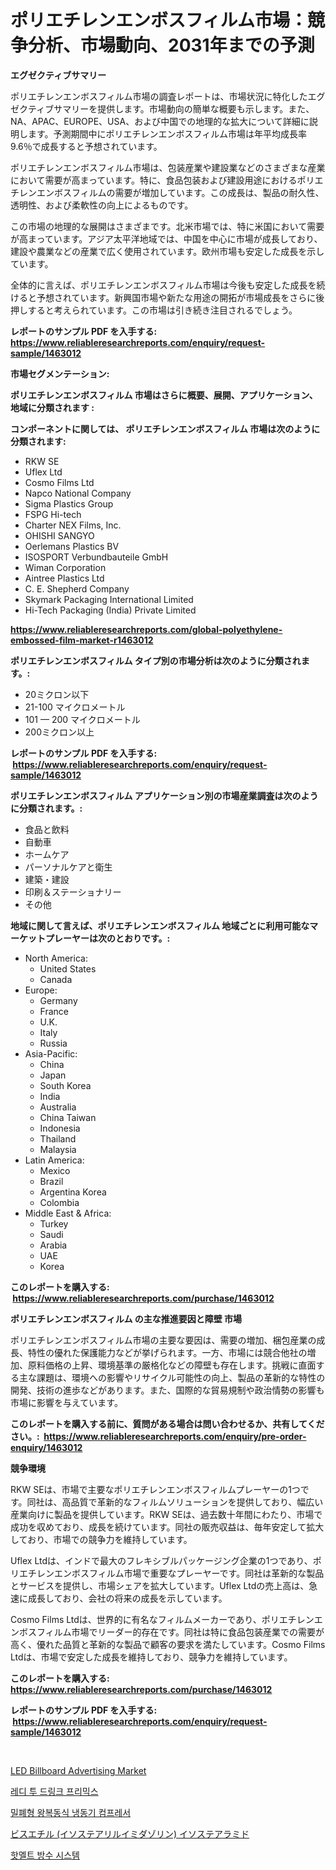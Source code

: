 <p><h1>ポリエチレンエンボスフィルム市場：競争分析、市場動向、2031年までの予測</h1></p><p><strong>エグゼクティブサマリー</strong></p>
<p><p>ポリエチレンエンボスフィルム市場の調査レポートは、市場状況に特化したエグゼクティブサマリーを提供します。市場動向の簡単な概要も示します。また、NA、APAC、EUROPE、USA、および中国での地理的な拡大について詳細に説明します。予測期間中にポリエチレンエンボスフィルム市場は年平均成長率9.6％で成長すると予想されています。</p><p>ポリエチレンエンボスフィルム市場は、包装産業や建設業などのさまざまな産業において需要が高まっています。特に、食品包装および建設用途におけるポリエチレンエンボスフィルムの需要が増加しています。この成長は、製品の耐久性、透明性、および柔軟性の向上によるものです。</p><p>この市場の地理的な展開はさまざまです。北米市場では、特に米国において需要が高まっています。アジア太平洋地域では、中国を中心に市場が成長しており、建設や農業などの産業で広く使用されています。欧州市場も安定した成長を示しています。</p><p>全体的に言えば、ポリエチレンエンボスフィルム市場は今後も安定した成長を続けると予想されています。新興国市場や新たな用途の開拓が市場成長をさらに後押しすると考えられています。この市場は引き続き注目されるでしょう。</p></p>
<p><strong>レポートのサンプル PDF を入手する: <a href="https://www.reliableresearchreports.com/enquiry/request-sample/1463012">https://www.reliableresearchreports.com/enquiry/request-sample/1463012</a></strong></p>
<p><strong>市場セグメンテーション:</strong></p>
<p><strong> ポリエチレンエンボスフィルム 市場はさらに概要、展開、アプリケーション、地域に分類されます :</strong></p>
<p><strong>コンポーネントに関しては、 ポリエチレンエンボスフィルム 市場は次のように分類されます: &nbsp;</strong></p>
<p><ul><li>RKW SE</li><li>Uflex Ltd</li><li>Cosmo Films Ltd</li><li>Napco National Company</li><li>Sigma Plastics Group</li><li>FSPG Hi-tech</li><li>Charter NEX Films, Inc.</li><li>OHISHI SANGYO</li><li>Oerlemans Plastics BV</li><li>ISOSPORT Verbundbauteile GmbH</li><li>Wiman Corporation</li><li>Aintree Plastics Ltd</li><li>C. E. Shepherd Company</li><li>Skymark Packaging International Limited</li><li>Hi-Tech Packaging (India) Private Limited</li></ul></p>
<p><strong><a href="https://www.reliableresearchreports.com/global-polyethylene-embossed-film-market-r1463012">https://www.reliableresearchreports.com/global-polyethylene-embossed-film-market-r1463012</a></strong></p>
<p><strong> ポリエチレンエンボスフィルム タイプ別の市場分析は次のように分類されます。:</strong></p>
<p><ul><li>20ミクロン以下</li><li>21-100 マイクロメートル</li><li>101 — 200 マイクロメートル</li><li>200ミクロン以上</li></ul></p>
<p><strong>レポートのサンプル PDF を入手する: &nbsp;<a href="https://www.reliableresearchreports.com/enquiry/request-sample/1463012">https://www.reliableresearchreports.com/enquiry/request-sample/1463012</a></strong></p>
<p><strong> ポリエチレンエンボスフィルム アプリケーション別の市場産業調査は次のように分類されます。:</strong></p>
<p><ul><li>食品と飲料</li><li>自動車</li><li>ホームケア</li><li>パーソナルケアと衛生</li><li>建築・建設</li><li>印刷＆ステーショナリー</li><li>その他</li></ul></p>
<p><strong>地域に関して言えば、ポリエチレンエンボスフィルム 地域ごとに利用可能なマーケットプレーヤーは次のとおりです。:</strong></p>
<p><ul>
    <li>
        North America:
        <ul>
            <li>United States</li>
            <li>Canada</li>
        </ul>
    </li>
    <li>
        Europe:
        <ul>
            <li>Germany</li>
            <li>France</li>
            <li>U.K.</li>
            <li>Italy</li>
            <li>Russia</li>
        </ul>
    </li>
    <li>
        Asia-Pacific:
        <ul>
            <li>China</li>
            <li>Japan</li>
            <li>South Korea</li>
            <li>India</li>
            <li>Australia</li>
            <li>China Taiwan</li>
            <li>Indonesia</li>
            <li>Thailand</li>
            <li>Malaysia</li>
        </ul>
    </li>
    <li>
        Latin America:
        <ul>
            <li>Mexico</li>
            <li>Brazil</li>
            <li>Argentina Korea</li>
            <li>Colombia</li>
        </ul>
    </li>
    <li>
        Middle East & Africa:
        <ul>
            <li>Turkey</li>
            <li>Saudi</li>
            <li>Arabia</li>
            <li>UAE</li>
            <li>Korea</li>
        </ul>
    </li>
    </ul></p>
<p><strong>このレポートを購入する: &nbsp;<a href="https://www.reliableresearchreports.com/purchase/1463012">https://www.reliableresearchreports.com/purchase/1463012</a></strong></p>
<p><strong>ポリエチレンエンボスフィルム の主な推進要因と障壁 市場</strong></p>
<p><p>ポリエチレンエンボスフィルム市場の主要な要因は、需要の増加、梱包産業の成長、特性の優れた保護能力などが挙げられます。一方、市場には競合他社の増加、原料価格の上昇、環境基準の厳格化などの障壁も存在します。挑戦に直面する主な課題は、環境への影響やリサイクル可能性の向上、製品の革新的な特性の開発、技術の進歩などがあります。また、国際的な貿易規制や政治情勢の影響も市場に影響を与えています。</p></p>
<p><strong>このレポートを購入する前に、質問がある場合は問い合わせるか、共有してください。:&nbsp; <a href="https://www.reliableresearchreports.com/enquiry/pre-order-enquiry/1463012">https://www.reliableresearchreports.com/enquiry/pre-order-enquiry/1463012</a></strong></p>
<p><strong>競争環境</strong></p>
<p><p>RKW SEは、市場で主要なポリエチレンエンボスフィルムプレーヤーの1つです。同社は、高品質で革新的なフィルムソリューションを提供しており、幅広い産業向けに製品を提供しています。RKW SEは、過去数十年間にわたり、市場で成功を収めており、成長を続けています。同社の販売収益は、毎年安定して拡大しており、市場での競争力を維持しています。</p><p>Uflex Ltdは、インドで最大のフレキシブルパッケージング企業の1つであり、ポリエチレンエンボスフィルム市場で重要なプレーヤーです。同社は革新的な製品とサービスを提供し、市場シェアを拡大しています。Uflex Ltdの売上高は、急速に成長しており、会社の将来の成長を示しています。</p><p>Cosmo Films Ltdは、世界的に有名なフィルムメーカーであり、ポリエチレンエンボスフィルム市場でリーダー的存在です。同社は特に食品包装産業での需要が高く、優れた品質と革新的な製品で顧客の要求を満たしています。Cosmo Films Ltdは、市場で安定した成長を維持しており、競争力を維持しています。</p></p>
<p><strong>このレポートを購入する: &nbsp; <a href="https://www.reliableresearchreports.com/purchase/1463012">https://www.reliableresearchreports.com/purchase/1463012</a></strong></p>
<p><strong>レポートのサンプル PDF を入手する: &nbsp;<a href="https://www.reliableresearchreports.com/enquiry/request-sample/1463012">https://www.reliableresearchreports.com/enquiry/request-sample/1463012</a></strong><strong></strong></p>
<p>&nbsp;</p>
<p><p><a href="https://issuu.com/reportprime-2/docs/led-billboard-advertising-market-size-2030.pptx">LED Billboard Advertising Market</a></p><p><a href="https://medium.com/@jerrodhilll68/%EC%9D%8C%EB%A3%8C%ED%98%BC%ED%95%A9%EC%9D%8C%EB%A3%8C-%EC%8B%9C%EC%9E%A5-%EB%8F%99%ED%96%A5-%EC%84%B1%EC%9E%A5-2024%EB%85%84%EB%B6%80%ED%84%B0-2031%EB%85%84%EA%B9%8C%EC%A7%80-%EC%98%88%EC%B8%A1%EB%90%9C-%EC%8B%9C%EC%9E%A5-%EB%8F%99%ED%96%A5%EB%A5%BC-%EC%82%B4%ED%8E%B4%EB%B4%85%EB%8B%88%EB%8B%A4-e844da776689">레디 투 드링크 프리믹스</a></p><p><a href="https://github.com/nhaiquang84/Market-Research-Report-List-1/blob/main/435494892696.md">밀폐형 왕복동식 냉동기 컴프레서</a></p><p><a href="https://medium.com/@abdielkilback/%E3%83%93%E3%82%B9-%E3%82%A8%E3%83%81%E3%83%AB-%E3%82%A4%E3%82%BD%E3%82%B9%E3%83%86%E3%82%A2%E3%83%AA%E3%83%AB%E3%82%A4%E3%83%9F%E3%83%80%E3%82%BE%E3%83%AA%E3%83%B3-%E3%82%A4%E3%82%BD%E3%82%B9%E3%83%86%E3%82%A2%E3%83%9F%E3%83%89%E5%B8%82%E5%A0%B4%E3%82%B7%E3%82%A7%E3%82%A2%E3%81%AE%E6%8E%A8%E7%A7%BB%E3%81%8A%E3%82%88%E3%81%B3%E5%B8%82%E5%A0%B4%E6%88%90%E9%95%B7%E5%82%BE%E5%90%912024%E5%B9%B4-2031%E5%B9%B4-2a218890c8b7">ビスエチル (イソステアリルイミダゾリン) イソステアラミド</a></p><p><a href="https://github.com/gambitz1998/Market-Research-Report-List-1/blob/main/255051292695.md">핫멜트 방수 시스템</a></p></p>